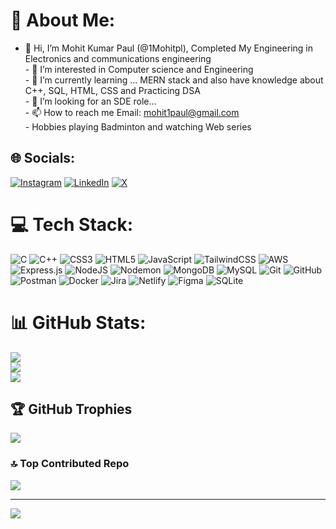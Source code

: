 # 💫 About Me:
- 👋 Hi, I’m Mohit Kumar Paul (@1Mohitpl), Completed My Engineering in Electronics and communications engineering <br>- 👀 I’m interested in Computer science and Engineering <br>- 🌱 I’m currently learning ... MERN stack and also have knowledge about C++, SQL, HTML, CSS and Practicing DSA <br>- 💞️ I’m looking for an SDE role... <br>- 📫 How to reach me Email: mohit1paul@gmail.com<br>- Hobbies playing Badminton and watching Web series 


## 🌐 Socials:
[![Instagram](https://img.shields.io/badge/Instagram-%23E4405F.svg?logo=Instagram&logoColor=white)](https://instagram.com/https://www.instagram.com/1mohitpl/) [![LinkedIn](https://img.shields.io/badge/LinkedIn-%230077B5.svg?logo=linkedin&logoColor=white)](https://linkedin.com/in/https://www.linkedin.com/in/1mohitpl/) [![X](https://img.shields.io/badge/X-black.svg?logo=X&logoColor=white)](https://x.com/https://x.com/Mohit_as_it_is) 

# 💻 Tech Stack:
![C](https://img.shields.io/badge/c-%2300599C.svg?style=flat-square&logo=c&logoColor=white) ![C++](https://img.shields.io/badge/c++-%2300599C.svg?style=flat-square&logo=c%2B%2B&logoColor=white) ![CSS3](https://img.shields.io/badge/css3-%231572B6.svg?style=flat-square&logo=css3&logoColor=white) ![HTML5](https://img.shields.io/badge/html5-%23E34F26.svg?style=flat-square&logo=html5&logoColor=white) ![JavaScript](https://img.shields.io/badge/javascript-%23323330.svg?style=flat-square&logo=javascript&logoColor=%23F7DF1E) ![TailwindCSS](https://img.shields.io/badge/tailwindcss-%2338B2AC.svg?style=flat-square&logo=tailwind-css&logoColor=white) ![AWS](https://img.shields.io/badge/AWS-%23FF9900.svg?style=flat-square&logo=amazon-aws&logoColor=white) ![Express.js](https://img.shields.io/badge/express.js-%23404d59.svg?style=flat-square&logo=express&logoColor=%2361DAFB) ![NodeJS](https://img.shields.io/badge/node.js-6DA55F?style=flat-square&logo=node.js&logoColor=white) ![Nodemon](https://img.shields.io/badge/NODEMON-%23323330.svg?style=flat-square&logo=nodemon&logoColor=%BBDEAD) ![MongoDB](https://img.shields.io/badge/MongoDB-%234ea94b.svg?style=flat-square&logo=mongodb&logoColor=white) ![MySQL](https://img.shields.io/badge/mysql-4479A1.svg?style=flat-square&logo=mysql&logoColor=white) ![Git](https://img.shields.io/badge/git-%23F05033.svg?style=flat-square&logo=git&logoColor=white) ![GitHub](https://img.shields.io/badge/github-%23121011.svg?style=flat-square&logo=github&logoColor=white) ![Postman](https://img.shields.io/badge/Postman-FF6C37?style=flat-square&logo=postman&logoColor=white) ![Docker](https://img.shields.io/badge/docker-%230db7ed.svg?style=flat-square&logo=docker&logoColor=white) ![Jira](https://img.shields.io/badge/jira-%230A0FFF.svg?style=flat-square&logo=jira&logoColor=white) ![Netlify](https://img.shields.io/badge/netlify-%23000000.svg?style=flat-square&logo=netlify&logoColor=#00C7B7) ![Figma](https://img.shields.io/badge/figma-%23F24E1E.svg?style=flat-square&logo=figma&logoColor=white) ![SQLite](https://img.shields.io/badge/sqlite-%2307405e.svg?style=flat-square&logo=sqlite&logoColor=white)
# 📊 GitHub Stats:
![](https://github-readme-stats.vercel.app/api?username=1Mohitpl&theme=vision-friendly-dark&hide_border=false&include_all_commits=false&count_private=false)<br/>
![](https://github-readme-streak-stats.herokuapp.com/?user=1Mohitpl&theme=vision-friendly-dark&hide_border=false)<br/>
![](https://github-readme-stats.vercel.app/api/top-langs/?username=1Mohitpl&theme=vision-friendly-dark&hide_border=false&include_all_commits=false&count_private=false&layout=compact)

## 🏆 GitHub Trophies
![](https://github-profile-trophy.vercel.app/?username=1Mohitpl&theme=darkhub&no-frame=false&no-bg=false&margin-w=4)

### 🔝 Top Contributed Repo
![](https://github-contributor-stats.vercel.app/api?username=1Mohitpl&limit=5&theme=dark&combine_all_yearly_contributions=true)

---
[![](https://visitcount.itsvg.in/api?id=1Mohitpl&icon=4&color=5)](https://visitcount.itsvg.in)

<!-- Proudly created with GPRM ( https://gprm.itsvg.in ) -->
